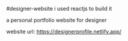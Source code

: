 #designer-website
i used reactjs to build it

a personal portfolio website for designer

website url: https://designerprofile.netlify.app/
